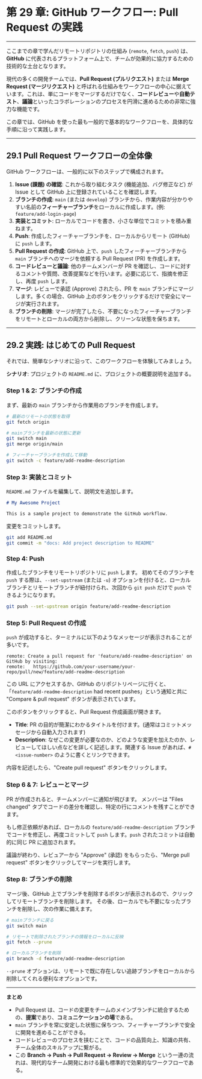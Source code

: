 # 第 29 章: GitHub ワークフロー: Pull Request の実践

---

ここまでの章で学んだリモートリポジトリの仕組み (`remote`, `fetch`, `push`) は、**GitHub** に代表されるプラットフォーム上で、チームが効果的に協力するための技術的な土台となります。

現代の多くの開発チームでは、**Pull Request (プルリクエスト)** または **Merge Request (マージリクエスト)** と呼ばれる仕組みをワークフローの中心に据えています。これは、単にコードをマージするだけでなく、**コードレビュー**や**自動テスト**、**議論**といったコラボレーションのプロセスを円滑に進めるための非常に強力な機能です。

この章では、GitHub を使った最も一般的で基本的なワークフローを、具体的な手順に沿って実践します。

---
## 29.1 Pull Request ワークフローの全体像

GitHub ワークフローは、一般的に以下のステップで構成されます。

1.  **Issue (課題) の確認**: これから取り組むタスク (機能追加、バグ修正など) が Issue として GitHub 上に登録されていることを確認します。
2.  **ブランチの作成**: `main` (または `develop`) ブランチから、作業内容が分かりやすい名前の**フィーチャーブランチ**をローカルに作成します。(例: `feature/add-login-page`)
3.  **実装とコミット**: ローカルでコードを書き、小さな単位でコミットを積み重ねます。
4.  **Push**: 作成したフィーチャーブランチを、ローカルからリモート (GitHub) に `push` します。
5.  **Pull Request の作成**: GitHub 上で、`push` したフィーチャーブランチから `main` ブランチへのマージを依頼する Pull Request (PR) を作成します。
6.  **コードレビューと議論**: 他のチームメンバーが PR を確認し、コードに対するコメントや質問、改善提案などを行います。必要に応じて、指摘を修正し、再度 `push` します。
7.  **マージ**: レビューで承認 (Approve) されたら、PR を `main` ブランチにマージします。多くの場合、GitHub 上のボタンをクリックするだけで安全にマージが実行されます。
8.  **ブランチの削除**: マージが完了したら、不要になったフィーチャーブランチをリモートとローカルの両方から削除し、クリーンな状態を保ちます。

---
## 29.2 実践: はじめての Pull Request

それでは、簡単なシナリオに沿って、このワークフローを体験してみましょう。

**シナリオ**: プロジェクトの `README.md` に、プロジェクトの概要説明を追加する。

### Step 1 & 2: ブランチの作成

まず、最新の `main` ブランチから作業用のブランチを作成します。

```bash
# 最新のリモートの状態を取得
git fetch origin

# mainブランチを最新の状態に更新
git switch main
git merge origin/main

# フィーチャーブランチを作成して移動
git switch -c feature/add-readme-description
```

### Step 3: 実装とコミット

`README.md` ファイルを編集して、説明文を追加します。
```markdown
# My Awesome Project

This is a sample project to demonstrate the GitHub workflow.
```
変更をコミットします。
```bash
git add README.md
git commit -m "docs: Add project description to README"
```

### Step 4: Push

作成したブランチをリモートリポジトリに `push` します。
初めてそのブランチを `push` する際は、`--set-upstream` (または `-u`) オプションを付けると、ローカルブランチとリモートブランチが紐付けられ、次回から `git push` だけで `push` できるようになります。

```bash
git push --set-upstream origin feature/add-readme-description
```

### Step 5: Pull Request の作成

`push` が成功すると、ターミナルに以下のようなメッセージが表示されることが多いです。
```
remote: Create a pull request for 'feature/add-readme-description' on GitHub by visiting:
remote:   https://github.com/your-username/your-repo/pull/new/feature/add-readme-description
```
この URL にアクセスするか、GitHub のリポジトリページに行くと、「`feature/add-readme-description` had recent pushes」という通知と共に "Compare & pull request" ボタンが表示されています。

このボタンをクリックすると、Pull Request 作成画面が開きます。
- **Title**: PR の目的が簡潔にわかるタイトルを付けます。(通常はコミットメッセージから自動入力されます)
- **Description**: なぜこの変更が必要なのか、どのような変更を加えたのか、レビューしてほしい点などを詳しく記述します。関連する Issue があれば、`#<issue-number>` のように書くとリンクできます。

内容を記述したら、"Create pull request" ボタンをクリックします。

### Step 6 & 7: レビューとマージ

PR が作成されると、チームメンバーに通知が飛びます。
メンバーは "Files changed" タブでコードの差分を確認し、特定の行にコメントを残すことができます。

もし修正依頼があれば、ローカルの `feature/add-readme-description` ブランチでコードを修正し、再度コミットして `push` します。`push` されたコミットは自動的に同じ PR に追加されます。

議論が終わり、レビュアーから "Approve" (承認) をもらったら、"Merge pull request" ボタンをクリックしてマージを実行します。

### Step 8: ブランチの削除

マージ後、GitHub 上でブランチを削除するボタンが表示されるので、クリックしてリモートブランチを削除します。
その後、ローカルでも不要になったブランチを削除し、次の作業に備えます。

```bash
# mainブランチに戻る
git switch main

# リモートで削除されたブランチの情報をローカルに反映
git fetch --prune

# ローカルブランチを削除
git branch -d feature/add-readme-description
```
`--prune` オプションは、リモートで既に存在しない追跡ブランチをローカルから削除してくれる便利なオプションです。

---
**まとめ**

- Pull Request は、コードの変更をチームのメインブランチに統合するための、**提案**であり、**コミュニケーションの場**である。
- `main` ブランチを常に安定した状態に保ちつつ、フィーチャーブランチで安全に開発を進めることができる。
- コードレビューのプロセスを挟むことで、コードの品質向上、知識の共有、チーム全体のスキルアップに繋がる。
- この **Branch -> Push -> Pull Request -> Review -> Merge** という一連の流れは、現代的なチーム開発における最も標準的で効果的なワークフローである。
